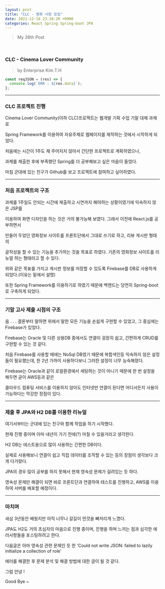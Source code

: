 ```yaml
---
layout: post
title: "CLC - 영화 사랑 모임"
date: 2021-12-18 23:10:20 +0900
categories: React Spring Spring-boot JPA
---
```


> My 38th Post

<br>

### CLC - Cinema Lover Community

> by Enterprise Kim.T.H

```javascript
const reqJSON = (res) => {
  console.log(`ERR : ${res.data}`);
};
```

---

### CLC 프로젝트 진행

Cinema Lover Community(이하 CLC)프로젝트는 웹개발 기획 수업 기말 대체 과제로

Spring Framework를 이용하여 자유주제로 웹페이지를 제작하는 것에서 시작하게 되었다.

처음에는 시간이 1주도 채 주어지지 않아서 간단한 프로젝트로 계획하였으나,

과제를 제출한 후에 부족했던 Spring를 더 공부해보고 싶은 마음이 들었다.

마침 군대에 있는 친구가 Github를 보고 프로젝트에 참여하고 싶어하였다.

---

### 처음 프로젝트의 구조

과제를 1주일도 안되는 시간에 제출하고 시연까지 해야하는 상황이였기에 익숙하지 않은 JSP를

이용하여 화면 디자인을 하는 것은 거의 불가능해 보였다. 그래서 이전에 React.js를 공부하면서

만들어 두었던 영화정보 사이트를 프론트단에서 그대로 쓰기로 하고, 리뷰 게시판 형태의

글작성을 할 수 있는 기능을 추가하는 것을 목표로 하였다. 기존의 영화정보 사이트를 리뉴얼 하는 형태라고 할 수 있다.

위와 같은 목표를 가지고 게시판 정보를 저장할 수 있도록 Firebase를 DB로 사용하게 되었다.(이유는 밑에서 설명)

또한 Spring Framework를 이용하기로 하였기 때문에 백엔드는 당연히 Spring-boot로 구축하게 되었다.

---

### 기말 고사 제출 시점의 구조

음 . . . 결론부터 말하면 위에서 말한 모든 기능을 손쉽게 구현할 수 있었고, 그 중심에는 Firebase가 있었다.

Firebase는 Oracle 및 다른 상용DB 중에서도 연결이 굉장히 쉽고, 간편하게 CRUD를 구현할 수 있는 것 같다.

처음 Firebase를 사용할 때에는 NoSql DB였기 때문에 복합색인등 익숙하지 않은 설정들이 필요했는데, 한 2년 가까이 사용하다보니 그러한 설정이 너무 능숙해졌다.

Firebase는 Oracle과 같이 로컬환경에서 세팅하는 것이 아니기 때문에 한 번 설정을 해두면 굳이 AWS등과 같은

클라우드 컴퓨팅 서비스를 이용하지 않아도 인터넷만 연결이 된다면 어디서든지 사용이 가능하다는 막강한 장점이 있다.

---

### 제출 후 JPA와 H2 DB를 이용한 리뉴얼

여기서부터는 군대에 있는 친구와 함께 작업을 하기 시작했다.

현재 진행 중이며 아마 내년이 가기 전에(?) 마칠 수 있을거라고 생각한다.

H2 DB는 테스트용으로 많이 사용하는 간편한 DB이다.

실제로 사용해보니 연결이 쉽고 직접 데이터를 조작할 수 있는 등의 장점이 생각보다 크게 다가왔다.

JPA의 경우 많이 공부를 하지 못해서 현재 영속성 문제가 걸려있는 듯 하다.

영속성 문제만 해결이 되면 바로 프론트단과 연결하여 테스트를 진행하고, AWS를 이용하여 서버를 배포할 예정이다.

---

### 마치며

새삼 3년동안 배웠지만 아직 너무나 갈길이 먼것을 뼈저리게 느꼈다.

JPA도 H2도 거의 초심자의 마음으로 진행 중이며, 진행을 하며 느끼는 점과 심각한 에러사항들을 포스팅하려고 한다.

다음글은 아마 영속성 관련 문제인 듯 한 'Could not write JSON: failed to lazily initialize a collection of role'

에러를 해결한 후 문제 분석 및 해결 방법에 대한 글이 될 것 같다.

그럼 안녕 !

Good Bye ~
